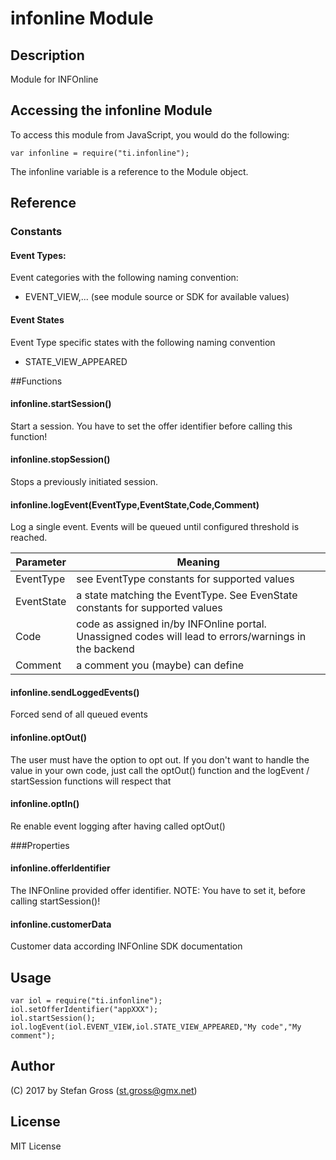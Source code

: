 # infonline Module

## Description

Module for INFOnline 

## Accessing the infonline Module

To access this module from JavaScript, you would do the following:

    var infonline = require("ti.infonline");

The infonline variable is a reference to the Module object.

## Reference

### Constants
#### Event Types:
Event categories with the following naming convention:
- EVENT_VIEW,... (see module source or SDK for available values)

#### Event States
Event Type specific states with the following naming convention
- STATE_VIEW_APPEARED

##Functions
#### infonline.startSession()
Start a session. You have to set the offer identifier before calling this function!

#### infonline.stopSession()
Stops a previously initiated session.

#### infonline.logEvent(EventType,EventState,Code,Comment)
Log a single event. Events will be queued until configured threshold is reached.

| Parameter  | Meaning |
| ------------- | ------------- |
| EventType  | see EventType constants for supported values  |
| EventState  | a state matching the EventType. See EvenState constants for supported values  |
| Code  | code as assigned in/by INFOnline portal. Unassigned codes will lead to errors/warnings in the backend |
| Comment  | a comment you (maybe) can define  |
 

#### infonline.sendLoggedEvents()
Forced send of all queued events

#### infonline.optOut()
The user must have the option to opt out. If you don't want to handle the value in your own code,
just call the optOut() function and the logEvent / startSession functions will respect that

#### infonline.optIn()
Re enable event logging after having called optOut()

###Properties
#### infonline.offerIdentifier
The INFOnline provided offer identifier. 
NOTE: You have to set it, before calling startSession()!

#### infonline.customerData
Customer data according INFOnline SDK documentation


## Usage

	var iol = require("ti.infonline");
	iol.setOfferIdentifier("appXXX");
	iol.startSession();
	iol.logEvent(iol.EVENT_VIEW,iol.STATE_VIEW_APPEARED,"My code","My comment");


## Author

(C) 2017 by Stefan Gross (st.gross@gmx.net)

## License

MIT License